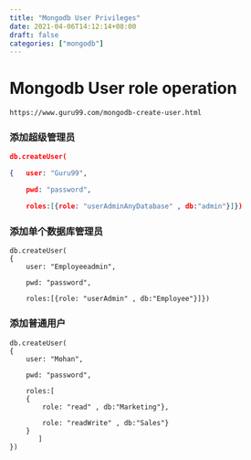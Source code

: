 ```yaml
---
title: "Mongodb User Privileges"
date: 2021-04-06T14:12:14+08:00
draft: false
categories: ["mongodb"]
---
```

Mongodb User role operation
===

`https://www.guru99.com/mongodb-create-user.html`

### 添加超级管理员

```json
db.createUser(

{	user: "Guru99",

	pwd: "password",

	roles:[{role: "userAdminAnyDatabase" , db:"admin"}]})

```

### 添加单个数据库管理员

```text
db.createUser(
{
	user: "Employeeadmin",

	pwd: "password",

	roles:[{role: "userAdmin" , db:"Employee"}]})
```

### 添加普通用户

```text
db.createUser(
{
	user: "Mohan",

	pwd: "password",

	roles:[
	{
		role: "read" , db:"Marketing"},

		role: "readWrite" , db:"Sales"}
	}
       ]
})
```